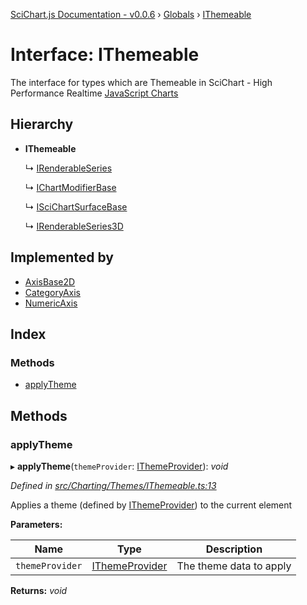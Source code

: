 [SciChart.js Documentation - v0.0.6](../README.md) › [Globals](../globals.md) › [IThemeable](ithemeable.md)

# Interface: IThemeable

The interface for types which are Themeable in SciChart - High Performance Realtime
[JavaScript Charts](https://www.scichart.com/javascript-chart-features)

## Hierarchy

* **IThemeable**

  ↳ [IRenderableSeries](irenderableseries.md)

  ↳ [IChartModifierBase](ichartmodifierbase.md)

  ↳ [ISciChartSurfaceBase](iscichartsurfacebase.md)

  ↳ [IRenderableSeries3D](irenderableseries3d.md)

## Implemented by

* [AxisBase2D](../classes/axisbase2d.md)
* [CategoryAxis](../classes/categoryaxis.md)
* [NumericAxis](../classes/numericaxis.md)

## Index

### Methods

* [applyTheme](ithemeable.md#applytheme)

## Methods

###  applyTheme

▸ **applyTheme**(`themeProvider`: [IThemeProvider](ithemeprovider.md)): *void*

*Defined in [src/Charting/Themes/IThemeable.ts:13](https://github.com/ABTSoftware/SciChart.Dev/blob/272ab7fc7f/Web/src/SciChart/src/Charting/Themes/IThemeable.ts#L13)*

Applies a theme (defined by [IThemeProvider](ithemeprovider.md)) to the current element

**Parameters:**

Name | Type | Description |
------ | ------ | ------ |
`themeProvider` | [IThemeProvider](ithemeprovider.md) | The theme data to apply  |

**Returns:** *void*
